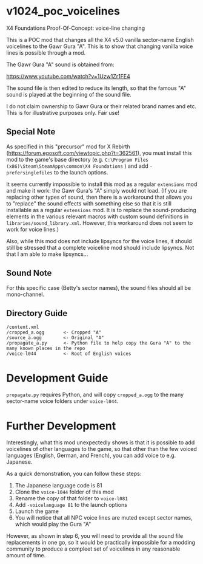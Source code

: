 # v1024_poc_voicelines
X4 Foundations Proof-Of-Concept: voice-line changing

This is a POC mod that changes all the X4 v5.0 vanilla sector-name English voicelines to the Gawr Gura "A". This is to show that changing vanilla voice lines is possible through a mod.

The Gawr Gura "A" sound is obtained from:

https://www.youtube.com/watch?v=1Uzw1Zr1FE4

The sound file is then edited to reduce its length, so that the famous "A" sound is played at the beginning of the sound file.

I do not claim ownership to Gawr Gura or their related brand names and etc. This is for illustrative purposes only. Fair use!

## Special Note

As specified in this "precursor" mod for X Rebirth (https://forum.egosoft.com/viewtopic.php?t=362561), you must install this mod to the game's base directory (e.g. `C:\Program Files (x86)\Steam\SteamApps\common\X4 Foundations` ) and add `-prefersinglefiles` to the launch options.

It seems currently impossible to install this mod as a regular `extensions` mod and make it work: the Gawr Gura's "A" simply would not load. (If you are replacing other types of sound, then there is a workaround that allows you to "replace" the sound effects with something else so that it is still installable as a regular `extensions` mod. It is to replace the sound-producing elements in the various relevant macros with custom sound definitions in `libraries/sound_library.xml`. However, this workaround does not seem to work for voice lines.)

Also, while this mod does not include lipsyncs for the voice lines, it should still be stressed that a complete voiceline mod should include lipsyncs. Not that I am able to make lipsyncs...

## Sound Note

For this specific case (Betty's sector names), the sound files should all be mono-channel.

## Directory Guide

```
/content.xml
/cropped_a.ogg       <- Cropped "A"
/source_a.ogg        <- Original "A"
/propagate_a.py      <- Python file to help copy the Gura "A" to the many known places in the repo
/voice-l044          <- Root of English voices
```

# Development Guide

`propagate.py` requires Python, and will copy `cropped_a.ogg` to the many sector-name voice folders under `voice-l044`.

# Further Development

Interestingly, what this mod unexpectedly shows is that it is possible to add voicelines of other languages to the game, so that other than the few voiced languages (English, German, and French), you can add voice to e.g. Japanese.

As a quick demonstration, you can follow these steps:

1. The Japanese language code is 81
2. Clone the `voice-1044` folder of this mod
3. Rename the copy of that folder to `voice-l081`
4. Add `-voicelanguage 81` to the launch options
5. Launch the game
6. You will notice that all NPC voice lines are muted except sector names, which would play the Gura "A" 

However, as shown in step 6, you will need to provide all the sound file replacements in one go, so it would be practically impossible for a modding community to produce a compleet set of voicelines in any reasonable amount of time.
